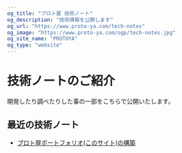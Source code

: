 ```yaml
---
og_title: "プロト屋 技術ノート"
og_description: "技術情報を公開します"
og_url: "https://www.proto-ya.com/tech-notes"
og_image: "https://www.proto-ya.com/ogp/tech-notes.jpg"
og_site_name: "PROTOYA"
og_type: "website"
---
```

# 技術ノートのご紹介

開発したり調べたりした事の一部をこちらで公開いたします。

## 最近の技術ノート

- [プロト屋ポートフォリオ(このサイト)の構築](making-protoya-portfolio-site.md)
